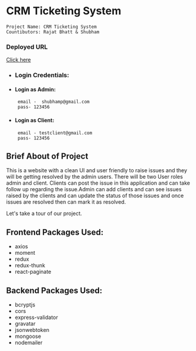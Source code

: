 # CRM Ticketing System

```
Project Name: CRM Ticketing System
Countibutors: Rajat Bhatt & Shubham
```

### Deployed URL

[Click here](https://crm-ticketing-system.netlify.app/)

- ### Login Credentials: 

- #### Login as Admin: 
       email -  shubhamp@gmail.com
       pass- 123456
- #### Login as Client: 
       email - testclient@gmail.com
       pass- 123456

 


## Brief About of Project
This is a website with a clean UI and user friendly to raise issues and they will be getting resolved by the admin users. There will be two User roles admin and client. Clients can post the issue in this application and can take follow up regarding the issue.Admin can add clients and can see issues raised by the clients and can update the status of those issues and once issues are resolved then can mark it as resolved.

Let's take a tour of our project.

## Frontend Packages Used:

- axios 
- moment 
- redux 
- redux-thunk
- react-paginate 

## Backend Packages Used:

- bcryptjs
- cors
- express-validator
- gravatar
- jsonwebtoken
- mongoose
- nodemailer
